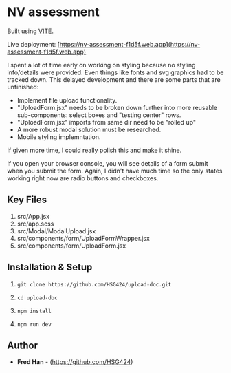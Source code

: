 # NV assessment

Built using [VITE](https://vitejs.dev/guide/).

Live deployment: [https://nv-assessment-f1d5f.web.app](https://nv-assessment-f1d5f.web.app)

I spent a lot of time early on working on styling because no styling info/details were provided. Even things like fonts and svg graphics had to be tracked down. This delayed development and there are some parts that are unfinished:

- Implement file upload functionality.
- "UploadForm.jsx" needs to be broken down further into more reusable sub-components: select boxes and "testing center" rows.
- "UploadForm.jsx" imports from same dir need to be "rolled up"
- A more robust modal solution must be researched.
- Mobile styling implemntation.

If given more time, I could really polish this and make it shine.

If you open your browser console, you will see details of a form submit when you submit the form. Again, I didn't have much time so the only states working right now are radio buttons and checkboxes.

## Key Files

1. src/App.jsx
2. src/app.scss
3. src/Modal/ModalUpload.jsx
4. src/components/form/UploadFormWrapper.jsx
5. src/components/form/UploadForm.jsx

## Installation & Setup

1. `git clone https://github.com/HSG424/upload-doc.git`

2. `cd upload-doc`

3. `npm install`

4. `npm run dev`

## Author

- **Fred Han** - (https://github.com/HSG424)
